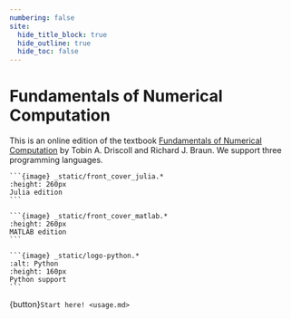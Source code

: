 ```yaml
---
numbering: false
site:
  hide_title_block: true
  hide_outline: true
  hide_toc: false
---
```


# Fundamentals of Numerical Computation

This is an online edition of the textbook [Fundamentals of Numerical Computation](https://tobydriscoll.net/FNC) by Tobin A. Driscoll and Richard J. Braun. We support three programming languages.

`````{grid}
```{image} _static/front_cover_julia.*
:height: 260px
Julia edition
``` 

```{image} _static/front_cover_matlab.*
:height: 260px
MATLAB edition
``` 

```{image} _static/logo-python.*
:alt: Python
:height: 160px
Python support
``` 

`````

{button}`Start here! <usage.md>`

